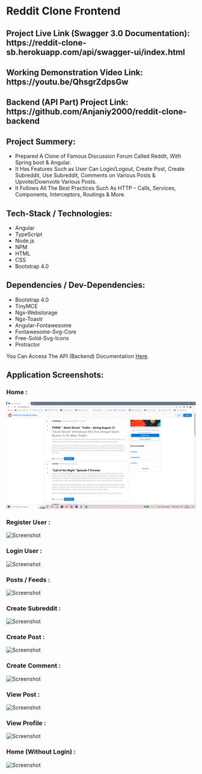 # Reddit Clone Frontend

<h2>Project Live Link (Swagger 3.0 Documentation): https://reddit-clone-sb.herokuapp.com/api/swagger-ui/index.html</h2>

<h2>Working Demonstration Video Link: https://youtu.be/QhsgrZdpsGw</h2>

<h2>Backend (API Part) Project Link: https://github.com/Anjaniy2000/reddit-clone-backend</h2>

<h2>Project Summery:</h2>

- Prepared A Clone of Famous Discussion Forum Called Reddit, With Spring boot & Angular.
- It Has Features Such as User Can Login/Logout, Create Post, Create Subreddit, Use Subreddit, Comments on Various Posts & Upvote/Downvote Various Posts.
- It Follows All The Best Practices Such As HTTP – Calls, Services, Components, Interceptors, Routings & More.

<h2>Tech-Stack / Technologies:</h2>

- Angular
- TypeScript
- Node.js
- NPM
- HTML
- CSS
- Bootstrap 4.0

<h2>Dependencies / Dev-Dependencies:</h2>

- Bootstrap 4.0
- TinyMCE
- Ngx-Webstorage
- Ngx-Toastr
- Angular-Fontawesome
- Fontawesome-Svg-Core
- Free-Solid-Svg-Icons
- Protractor

You Can Access The API (Backend) Documentation [Here](https://reddit-clone-spring-boot.herokuapp.com/swagger-ui.html).

<h2>Application Screenshots: </h2>

<h3>Home : </h3>

![Screenshot](/screenshots/home.PNG)

<h3>Register User : </h3>

![Screenshot](/src/main/resources/screenshots/register.PNG)

<h3>Login User : </h3>

![Screenshot](/src/main/resources/screenshots/login.PNG)

<h3>Posts / Feeds : </h3>

![Screenshot](/src/main/resources/screenshots/posts-list.PNG)

<h3>Create Subreddit : </h3>

![Screenshot](/src/main/resources/screenshots/create-subreddit.PNG)

<h3>Create Post : </h3>

![Screenshot](/src/main/resources/screenshots/create-post.PNG)

<h3>Create Comment : </h3>

![Screenshot](/src/main/resources/screenshots/create-comment.PNG)

<h3>View Post : </h3>

![Screenshot](/src/main/resources/screenshots/view-post.PNG)

<h3>View Profile : </h3>

![Screenshot](/src/main/resources/screenshots/view-profile.PNG)

<h3>Home (Without Login) : </h3>

![Screenshot](/src/main/resources/screenshots/home.PNG)
